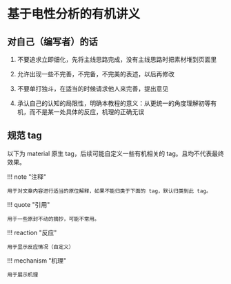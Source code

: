 # 

# 基于电性分析的有机讲义

## 对自己（编写者）的话

1. 不要追求立即细化，先将主线思路完成，没有主线思路时把素材堆到页面里

2. 允许出现一些不完善，不完备，不完美的表述，以后再修改

3. 不要单打独斗，在适当的时候请求他人来完善，提出意见

4. 承认自己的认知的局限性，明确本教程的意义：从更统一的角度理解初等有机，而不是某一处具体的反应，机理的正确无误

## 规范 tag 

以下为 material 原生 tag，后续可能自定义一些有机相关的 tag。且均不代表最终效果。

!!! note "注释"

    用于对文章内容进行适当的原位解释，如果不能归类于下面的 tag，默认归类到此 tag。

!!! quote "引用"
    
    用于一些原封不动的摘抄，可能不常用。

!!! reaction "反应"

    用于显示反应情况（自定义）

!!! mechanism "机理"

    用于展示机理
